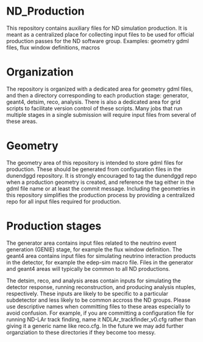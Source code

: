 # ND_Production
This repository contains auxiliary files for ND simulation production. It is meant as a centralized place for collecting input files to be used for official production passes for the ND software group.
Examples: geometry gdml files, flux window definitions, macros

# Organization
The repository is organized with a dedicated area for geometry gdml files, and then a directory corresponding to each production stage: generator, geant4, detsim, reco, analysis. There is also a dedicated area for grid scripts to facilitate version control of these scripts. Many jobs that run multiple stages in a single submission will require input files from several of these areas.

# Geometry
The geometry area of this repository is intended to store gdml files for production. These should be generated from configuration files in the dunendggd repository. It is strongly encouraged to tag the dunendggd repo when a production geometry is created, and reference the tag either in the gdml file name or at least the commit message. Including the geometries in this repository simplifies the production process by providing a centralized repo for all input files required for production.

# Production stages
The generator area contains input files related to the neutrino event generation (GENIE) stage, for example the flux window definition. The geant4 area contains input files for simulating neutrino interaction products in the detector, for example the edep-sim macro file. Files in the generator and geant4 areas will typically be common to all ND productions.

The detsim, reco, and analysis areas contain inputs for simulating the detector response, running reconstruction, and producing analysis ntuples, respectively. These inputs are likely to be specific to a particular subdetector and less likely to be common accross the ND groups. Please use descriptive names when committing files to these areas especially to avoid confusion. For example, if you are committing a configuration file for running ND-LAr track finding, name it NDLAr_trackfinder_v0.cfg rather than giving it a generic name like reco.cfg. In the future we may add further organziation to these directories if they become too messy.


